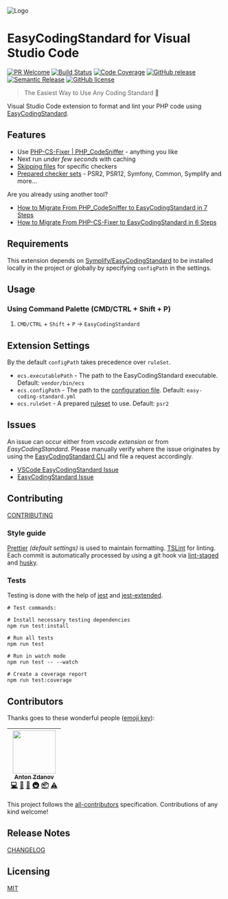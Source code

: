 ![Logo](https://user-images.githubusercontent.com/6123841/45583639-acff8200-b8ce-11e8-83a4-10a260e33035.png)

# EasyCodingStandard for Visual Studio Code

[![PR Welcome](https://img.shields.io/badge/PR-welcome-orange.png)](http://makeapullrequest.com) [![Build Status](https://img.shields.io/circleci/project/github/azdanov/vscode-easy-coding-standard.png)](https://circleci.com/gh/azdanov/vscode-easy-coding-standard) [![Code Coverage](https://img.shields.io/codecov/c/github/azdanov/vscode-easy-coding-standard.png)](https://codecov.io/gh/azdanov/vscode-easy-coding-standard) [![GitHub release](https://img.shields.io/github/release/azdanov/vscode-easy-coding-standard.png?colorB=brightgreen)](https://marketplace.visualstudio.com/items?itemName=azdanov.vscode-easy-coding-standard) [![Semantic Release](https://img.shields.io/badge/deploy-semantic--release-blue.png)](https://github.com/semantic-release/semantic-release) [![GitHub license](https://img.shields.io/badge/license-MIT-blue.png)](https://github.com/azdanov/vscode-easy-coding-standard/blob/master/LICENSE)

> The Easiest Way to Use Any Coding Standard 🐘

Visual Studio Code extension to format and lint your PHP code using [EasyCodingStandard](https://github.com/Symplify/EasyCodingStandard).

## Features

- Use [PHP-CS-Fixer | PHP_CodeSniffer](https://www.tomasvotruba.cz/blog/2017/05/03/combine-power-of-php-code-sniffer-and-php-cs-fixer-in-3-lines/) - anything you like
- Next run _under few seconds_ with caching
- [Skipping files](https://github.com/Symplify/EasyCodingStandard#ignore-what-you-cant-fix) for specific checkers
- [Prepared checker sets](https://github.com/Symplify/EasyCodingStandard#use-prepared-checker-sets) - PSR2, PSR12, Symfony, Common, Symplify and more...

Are you already using another tool?

- [How to Migrate From PHP_CodeSniffer to EasyCodingStandard in 7 Steps](https://www.tomasvotruba.cz/blog/2018/06/04/how-to-migrate-from-php-code-sniffer-to-easy-coding-standard/#comment-4086561141)
- [How to Migrate From PHP-CS-Fixer to EasyCodingStandard in 6 Steps](https://www.tomasvotruba.cz/blog/2018/06/07/how-to-migrate-from-php-cs-fixer-to-easy-coding-standard/)

## Requirements

This extension depends on [Symplify/EasyCodingStandard](https://github.com/Symplify/EasyCodingStandard#install) to be installed locally in the project or globally by specifying `configPath` in the settings.

## Usage

### Using Command Palette (CMD/CTRL + Shift + P)

1. `CMD/CTRL` + `Shift` + `P` -> `EasyCodingStandard`

## Extension Settings

By the default `configPath` takes precedence over `ruleSet`.

- `ecs.executablePath` - The path to the EasyCodingStandard executable. Default: `vendor/bin/ecs`
- `ecs.configPath` - The path to the [configuration file](https://github.com/Symplify/EasyCodingStandard#1-create-configuration-and-setup-checkers). Default: `easy-coding-standard.yml`
- `ecs.ruleSet` - A prepared [ruleset](https://github.com/Symplify/EasyCodingStandard#use-prepared-checker-sets) to use. Default: `psr2`

## Issues

An issue can occur either from _vscode extension_ or from _EasyCodingStandard_. Please manually verify where the issue originates by using the [EasyCodingStandard CLI](https://github.com/Symplify/EasyCodingStandard#usage) and file a request accordingly.

- [VSCode EasyCodingStandard Issue](https://github.com/azdanov/vscode-easy-coding-standard/issues/new)
- [EasyCodingStandard Issue](https://github.com/Symplify/Symplify/issues/new)

## Contributing

[CONTRIBUTING](./CONTRIBUTING.md)

### Style guide

[Prettier](https://prettier.io/) _(default settings)_ is used to maintain formatting. [TSLint](https://github.com/palantir/tslint) for linting. Each commit is automatically processed by using a git hook via [lint-staged](https://github.com/okonet/lint-staged) and [husky](https://github.com/typicode/husky).

### Tests

Testing is done with the help of [jest](https://jestjs.io/) and [jest-extended](https://github.com/jest-community/jest-extended).

```shell
# Test commands:

# Install necessary testing dependencies
npm run test:install

# Run all tests
npm run test

# Run in watch mode
npm run test -- --watch

# Create a coverage report
npm run test:coverage
```

## Contributors

Thanks goes to these wonderful people ([emoji key](https://github.com/kentcdodds/all-contributors#emoji-key)):

<!-- ALL-CONTRIBUTORS-LIST:START - Do not remove or modify this section -->
<!-- prettier-ignore -->
| [<img src="https://avatars2.githubusercontent.com/u/6123841?v=4" width="100px;"/><br /><sub><b>Anton Zdanov</b></sub>](https://azdanov.js.org/)<br />[💻](https://github.com/azdanov/vscode-easy-coding-standard/commits?author=azdanov "Code") [📖](https://github.com/azdanov/vscode-easy-coding-standard/commits?author=azdanov "Documentation") [🤔](#ideas-azdanov "Ideas, Planning, & Feedback") [🚇](#infra-azdanov "Infrastructure (Hosting, Build-Tools, etc)") [📦](#platform-azdanov "Packaging/porting to new platform") [⚠️](https://github.com/azdanov/vscode-easy-coding-standard/commits?author=azdanov "Tests") |
| :---: |

<!-- ALL-CONTRIBUTORS-LIST:END -->

This project follows the [all-contributors](https://github.com/kentcdodds/all-contributors) specification. Contributions of any kind welcome!

## Release Notes

[CHANGELOG](./CHANGELOG.md)

## Licensing

[MIT](./LICENSE)
